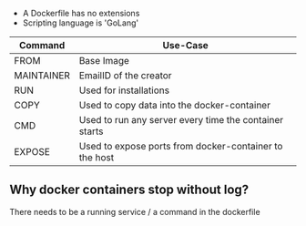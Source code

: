- A Dockerfile has no extensions
- Scripting language is 'GoLang'

Command | Use-Case
--|--
FROM | Base Image
MAINTAINER | EmailID of the creator
RUN | Used for installations
COPY | Used to copy data into the docker-container
CMD| Used to run any server every time the container starts
EXPOSE | Used to expose ports from docker-container to the host

## Why docker containers stop without log?
There needs to be a running service /  a command in the dockerfile

